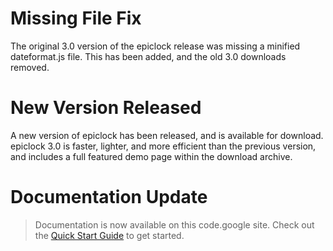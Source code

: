 # Missing File Fix #
The original 3.0 version of the epiclock release was missing a minified dateformat.js file. This has been added, and the old 3.0 downloads removed.

# New Version Released #
A new version of epiclock has been released, and is available for download. epiclock 3.0 is faster, lighter, and more efficient than the previous version, and includes a full featured demo page within the download archive.

# Documentation Update #
> Documentation is now available on this code.google site. Check out the [Quick Start Guide](QuickstartGuide.md) to get started.